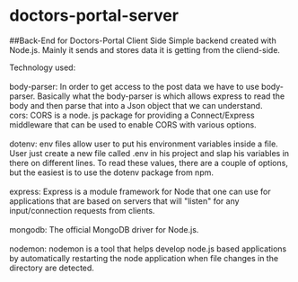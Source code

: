 # doctors-portal-server
##Back-End for Doctors-Portal Client Side
Simple backend created with Node.js. Mainly it sends and stores data it is getting from the cliend-side. 

Technology used:\
\
body-parser: In order to get access to the post data we have to use body-parser. Basically what the body-parser is which allows express to read the body and then parse that into a Json object that we can understand. \
cors: CORS is a node. js package for providing a Connect/Express middleware that can be used to enable CORS with various options. \
\
dotenv: env files allow user to put his environment variables inside a file. User just create a new file called .env in his project and slap his variables in there on different lines. To read these values, there are a couple of options, but the easiest is to use the dotenv package from npm. \
\
express: Express is a module framework for Node that one can use for applications that are based on servers that will "listen" for any input/connection requests from clients. \
\
mongodb: The official MongoDB driver for Node.js. \
\
nodemon: nodemon is a tool that helps develop node.js based applications by automatically restarting the node application when file changes in the directory are detected.
